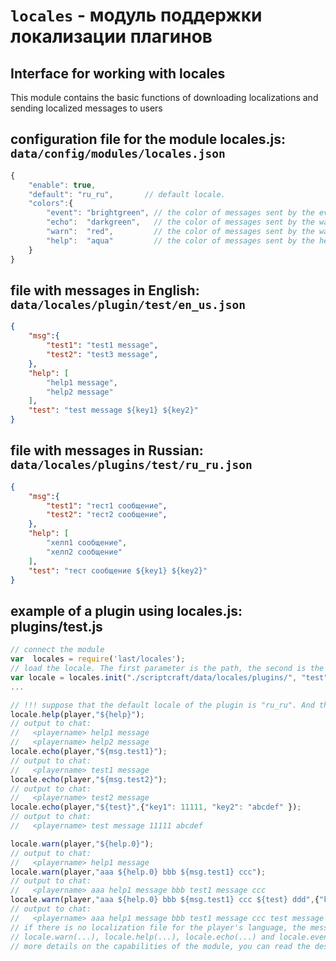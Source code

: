 <!-- TITLE: locales -->
<!-- SUBTITLE:модуль поддержки локализации плагинов -->

# `locales` - модуль поддержки локализации плагинов
## Interface for working with locales
This module contains the basic functions of downloading localizations and sending localized messages to users

## configuration file for the module locales.js: `data/config/modules/locales.json`

```javascript
{
    "enable": true,
    "default": "ru_ru",       // default locale.
    "colors":{
        "event": "brightgreen", // the color of messages sent by the event function
        "echo":  "darkgreen",   // the color of messages sent by the warn function
        "warn":  "red",         // the color of messages sent by the warn function
        "help":  "aqua"         // the color of messages sent by the help function
    }
}
```

## file with messages in English: `data/locales/plugin/test/en_us.json`
```json
{
    "msg":{
        "test1": "test1 message",
        "test2": "test3 message",
    },
    "help": [
        "help1 message",
        "help2 message"
    ],
    "test": "test message ${key1} ${key2}"
}
```

## file with messages in Russian: `data/locales/plugins/test/ru_ru.json`
```json
{
    "msg":{
        "test1": "тест1 сообщение",
        "test2": "тест2 сообщение",
    },
    "help": [
        "хелп1 сообщение",
        "хелп2 сообщение"
    ],
    "test": "тест сообщение ${key1} ${key2}"
}
```

## example of a plugin using locales.js: plugins/test.js
```javascript
// connect the module
var  locales = require('last/locales');
// load the locale. The first parameter is the path, the second is the module name, the third is the default language of the plug-in
var locale = locales.init("./scriptcraft/data/locales/plugins/", "test", "ru_ru");
...

// !!! suppose that the default locale of the plugin is "ru_ru". And the user in his minecraft client exposed English
locale.help(player,"${help}"); 
// output to chat:
//   <playername> help1 message
//   <playername> help2 message
locale.echo(player,"${msg.test1}"); 
// output to chat:
//   <playername> test1 message
locale.echo(player,"${msg.test2}"); 
// output to chat:
//   <playername> test2 message
locale.echo(player,"${test}",{"key1": 11111, "key2": "abcdef" }); 
// output to chat:
//   <playername> test message 11111 abcdef

locale.warn(player,"${help.0}"); 
// output to chat:
//   <playername> help1 message
locale.warn(player,"aaa ${help.0} bbb ${msg.test1} ccc"); 
// output to chat:
//   <playername> aaa help1 message bbb test1 message ccc
locale.warn(player,"aaa ${help.0} bbb ${msg.test1} ccc ${test} ddd",{"key1": 11111, "key2": "value of key2" }); 
// output to chat:
//   <playername> aaa help1 message bbb test1 message ccc test message 11111 value of key2 ddd
// if there is no localization file for the player's language, the messages will be displayed in the language specified when calling locales.init(...)
// locale.warn(...), locale.help(...), locale.echo(...) and locale.event(...) differ only in text messages, otherwise their functionality is identical.
// more details on the capabilities of the module, you can read the description of its functions.
```